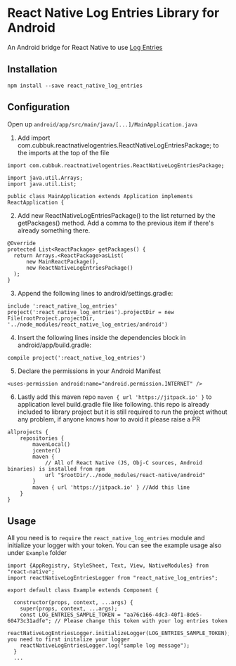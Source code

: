 # React Native Log Entries Library for Android

An Android bridge for React Native to use [Log Entries](https://logentries.com/)

## Installation

````
npm install --save react_native_log_entries
````

## Configuration

Open up `android/app/src/main/java/[...]/MainApplication.java`

1. Add import com.cubbuk.reactnativelogentries.ReactNativeLogEntriesPackage; to the imports at the top of the file

````
import com.cubbuk.reactnativelogentries.ReactNativeLogEntriesPackage;

import java.util.Arrays;
import java.util.List;

public class MainApplication extends Application implements ReactApplication {
````

2. Add new ReactNativeLogEntriesPackage() to the list returned by the getPackages() method. Add a comma to the previous item if there's already something there.

````
@Override
protected List<ReactPackage> getPackages() {
  return Arrays.<ReactPackage>asList(
      new MainReactPackage(),
      new ReactNativeLogEntriesPackage()
  );
}
````

3. Append the following lines to android/settings.gradle:

````
include ':react_native_log_entries'
project(':react_native_log_entries').projectDir = new File(rootProject.projectDir,   '../node_modules/react_native_log_entries/android')
````

4. Insert the following lines inside the dependencies block in android/app/build.gradle:
  
````
compile project(':react_native_log_entries')
````

5. Declare the permissions in your Android Manifest

````
<uses-permission android:name="android.permission.INTERNET" />
````

6. Lastly add this maven repo `maven { url 'https://jitpack.io' }` to application level build.gradle file like following. this repo is already included to library project but it is still required to run the project without any problem, if anyone knows how to avoid it please raise a PR

````
allprojects {
    repositories {
        mavenLocal()
        jcenter()
        maven {
            // All of React Native (JS, Obj-C sources, Android binaries) is installed from npm
            url "$rootDir/../node_modules/react-native/android"
        }
        maven { url 'https://jitpack.io' } //Add this line
    }
}
````

## Usage

All you need is to `require` the `react_native_log_entries` module and initialize your logger with your token. You can see the example usage also under `Example` folder


````
import {AppRegistry, StyleSheet, Text, View, NativeModules} from "react-native";
import reactNativeLogEntriesLogger from "react_native_log_entries";

export default class Example extends Component {

  constructor(props, context, ...args) {
    super(props, context, ...args);
    const LOG_ENTRIES_SAMPLE_TOKEN = "aa76c166-4dc3-40f1-8de5-60473c31adfe"; // Please change this token with your log entries token
    reactNativeLogEntriesLogger.initializeLogger(LOG_ENTRIES_SAMPLE_TOKEN);// you need to first initalize your logger
    reactNativeLogEntriesLogger.log("sample log message");
  }
  ...
````

